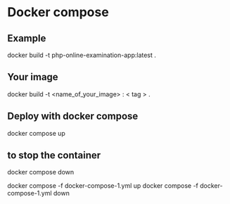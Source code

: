 # Docker compose

## Example
docker build -t php-online-examination-app:latest .

## Your image
docker build -t <name_of_your_image> : < tag > .

## Deploy with docker compose

docker compose up

## to stop the container

docker compose down 


docker compose -f docker-compose-1.yml up
docker compose -f docker-compose-1.yml down
